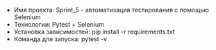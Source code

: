 - Имя проекта: Sprint_5 - автоматизация тестирования c помощью Selenium
- Технологии: Pytest + Selenium
- Установка зависимостей: pip install -r requirements.txt
- Команда для запуска: pytest -v